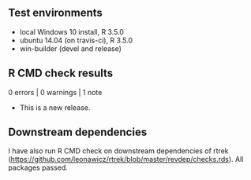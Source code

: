 ## Test environments
* local Windows 10 install, R 3.5.0
* ubuntu 14.04 (on travis-ci), R 3.5.0
* win-builder (devel and release)

## R CMD check results

0 errors | 0 warnings | 1 note

* This is a new release.

## Downstream dependencies

I have also run R CMD check on downstream dependencies of rtrek 
(https://github.com/leonawicz/rtrek/blob/master/revdep/checks.rds). 
All packages passed.
